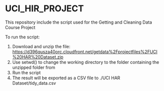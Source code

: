 # UCI_HIR_PROJECT
This repository include the script used for the Getting and Cleaning Data Course Project

To run the script:
1) Download and unzip the file: https://d396qusza40orc.cloudfront.net/getdata%2Fprojectfiles%2FUCI%20HAR%20Dataset.zip
2) Use setwd() to change the working directory to the folder containing the unzipped folder from
3) Run the script
4) The result will be exported as a CSV file to  ./UCI HAR Dataset/tidy_data.csv
